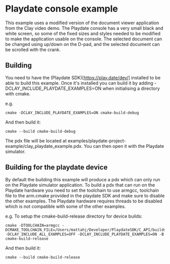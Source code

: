 # Playdate console example

This example uses a modified version of the document viewer application from the Clay video demo. The Playdate console has a very small black and white screen, so some of the fixed sizes and styles needed to be modified to make the application usable on the console. The selected document can be changed using up/down on the D-pad, and the selected document can be scrolled with the crank.

## Building

You need to have the (Playdate SDK)[https://play.date/dev/] installed to be able to build this example. Once it's installed you can build it by adding -DCLAY_INCLUDE_PLAYDATE_EXAMPLES=ON when initialising a directory with cmake.

e.g.

```
cmake -DCLAY_INCLUDE_PLAYDATE_EXAMPLES=ON cmake-build-debug
```

And then build it:

```
cmake --build cmake-build-debug
```

The pdx file will be located at examples/playdate-project-example/clay_playdate_example.pdx. You can then open it with the Playdate simulator.

## Building for the playdate device

By default the building this example will produce a pdx which can only run on the Playdate simulator application. To build a pdx that can run on the Playdate hardware you need to set the toolchain to use armgcc, toolchain file to the arm.cmake provided in the playdate SDK and make sure to disable the other examples. The Playdate hardware requires threads to be disabled which is not compatible with some of the other examples.

e.g. To setup the cmake-build-release directory for device builds:

```
cmake -DTOOLCHAIN=armgcc -DCMAKE_TOOLCHAIN_FILE=/Users/mattahj/Developer/PlaydateSDK/C_API/buildsupport/arm.cmake -DCLAY_INCLUDE_ALL_EXAMPLES=OFF -DCLAY_INCLUDE_PLAYDATE_EXAMPLES=ON -B cmake-build-release
```

And then build it:

```
cmake --build cmake-build-release
```
